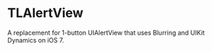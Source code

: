 TLAlertView
===========

A replacement for 1-button UIAlertView that uses Blurring and UIKit Dynamics on iOS 7.
